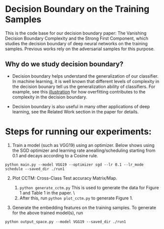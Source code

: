 # Decision Boundary on the Training Samples
This is the code base for our decision boundary paper: The Vanishing Decision Boundary Complexity and the Strong First Component, which studies the decision boundary of deep neural networks on the training samples. Previous works rely on the adversarial samples for this purpose. 

## Why do we study decision boundary?
- Decision boundary helps understand the generalization of our classifier. In machine learning, it is well known that different levels of complexity in the decision bounary tell us the generalization ability of classifiers. For example, see this [illustration](https://en.wikipedia.org/wiki/Overfitting#/media/File:Overfitting.svg) for how overfitting contributes to the complexity in the decision boundary.

- Decision boundary is also useful in many other applications of deep learning, see the Related Work section in the paper for details.

# Steps for running our experiments:

1. Train a model (such as VGG19) using an optimizer. Below shows using the SGD optimizer and learning rate anealling/scheduling starting from 0.1 and decays according to a Cosine rule. 

`python main.py --model VGG19 --optimizer sgd --lr 0.1 --lr_mode schedule --saved_dir ./run1`

2. Plot CCTM: Cross-Class Test accuracy Matrix/Map. 
   1. `python generate_cctm.py` This is used to generate the data for Figure 1 and Table 1 in the paper. \
   2. After this, run `python plot_cctm.py` to generate Figure 1. 

3. Generate the embedding features on the training samples. To generate for the above trained model(s), run 
 
`python output_space.py --model VGG19 --saved_dir ./run1`










